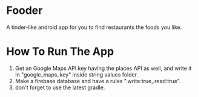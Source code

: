 # Fooder
A tinder-like android app for you to find restaurants the foods you like.

# How To Run The App
1. Get an Google Maps API key having the places API as well, and write it in "google_maps_key" inside string values folder.
2. Make a firebase database and have a rules ".write:true,.read:true".
3. don't forget to use the latest gradle.
